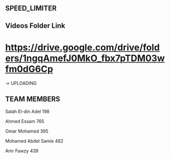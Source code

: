 ## SPEED_LIMITER

## Videos Folder Link 

# https://drive.google.com/drive/folders/1ngqAmefJ0MkO_fbx7pTDM03wfm0dG6Cp
-> UPLOADING 

## TEAM MEMBERS       

Salah El-din Adel      198

Ahmed Essam            765

Omar Mohamed           395

Mohamed Abdel Samie    482

Amr Fawzy              439
